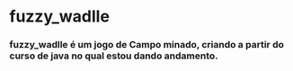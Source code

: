 # fuzzy_wadlle
### fuzzy_wadlle é um jogo de Campo minado, criando a partir do curso de java no qual estou dando andamento.
